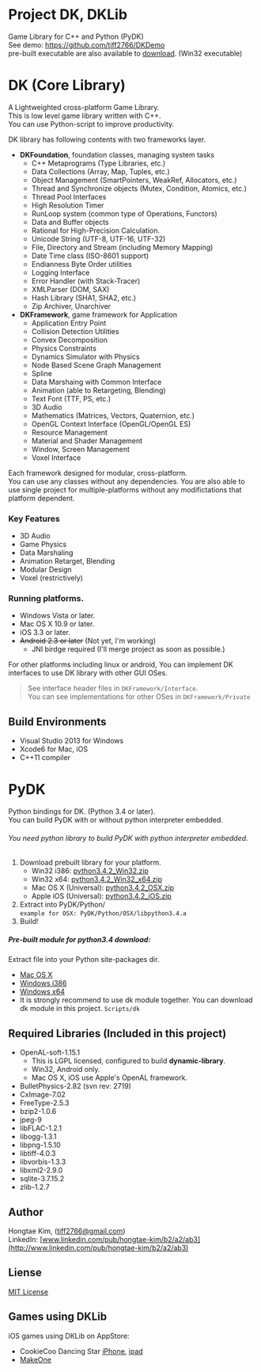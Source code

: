 # Project DK, DKLib
Game Library for C++ and Python (PyDK)  
See demo: https://github.com/tiff2766/DKDemo  
pre-built executable are also available to [download]( https://bitbucket.org/tiff2766/dkdemo/downloads/DKDemoApp_Win32_En.zip).
(Win32 executable)

# DK (Core Library)
A Lightweighted cross-platform Game Library.  
This is low level game library written with C++.  
You can use Python-script to improve productivity.

DK library has following contents with two frameworks layer.
* **DKFoundation**, foundation classes, managing system tasks
  * C++ Metaprograms (Type Libraries, etc.)
  * Data Collections (Array, Map, Tuples, etc.)
  * Object Management (SmartPointers, WeakRef, Allocators, etc.)
  * Thread and Synchronize objects (Mutex, Condition, Atomics, etc.)
  * Thread Pool Interfaces
  * High Resolution Timer
  * RunLoop system (common type of Operations, Functors)
  * Data and Buffer objects
  * Rational for High-Precision Calculation.
  * Unicode String (UTF-8, UTF-16, UTF-32)
  * File, Directory and Stream (including Memory Mapping)
  * Date Time class (ISO-8601 support)
  * Endianness Byte Order utilities
  * Logging Interface
  * Error Handler (with Stack-Tracer)
  * XMLParser (DOM, SAX)
  * Hash Library (SHA1, SHA2, etc.)
  * Zip Archiver, Unarchiver
* **DKFramework**, game framework for Application
  * Application Entry Point
  * Collision Detection Utilities
  * Convex Decomposition
  * Physics Constraints
  * Dynamics Simulator with Physics
  * Node Based Scene Graph Management
  * Spline
  * Data Marshaing with Common Interface
  * Animation (able to Retargeting, Blending)
  * Text Font (TTF, PS, etc.)
  * 3D Audio
  * Mathematics (Matrices, Vectors, Quaternion, etc.)
  * OpenGL Context Interface (OpenGL/OpenGL ES)
  * Resource Management
  * Material and Shader Management
  * Window, Screen Management
  * Voxel Interface

Each framework designed for modular, cross-platform.  
You can use any classes without any dependencies.
You are also able to use single project for multiple-platforms without
any modifictations that platform dependent.


### Key Features
- 3D Audio
- Game Physics
- Data Marshaling
- Animation Retarget, Blending
- Modular Design
- Voxel (restrictively)

### Running platforms.
- Windows Vista or later.
- Mac OS X 10.9 or later.
- iOS 3.3 or later.
- ~~Android 2.3 or later~~ (Not yet, I'm working)
    - JNI birdge required (I'll merge project as soon as possible.)

For other platforms including linux or android, You can implement
DK interfaces to use DK library with other GUI OSes.
> See interface header files in `DKFramework/Interface`.  
> You can see implementations for other OSes in `DKFramework/Private`

## Build Environments
- Visual Studio 2013 for Windows
- Xcode6 for Mac, iOS
- C\++11 compiler

# PyDK
Python bindings for DK. (Python 3.4 or later).   
You can build PyDK with or without python interpreter embedded.

###### You need python library to build PyDK with python interpreter embedded.
1. Download prebuilt library for your platform.
    - Win32 i386: [python3.4.2_Win32.zip](https://github.com/tiff2766/Python/releases/download/v3.4.2/python3.4.2_Win32.zip)
    - Win32 x64: [python3.4.2_Win32_x64.zip](https://github.com/tiff2766/Python/releases/download/v3.4.2/python3.4.2_Win32_x64.zip)
    - Mac OS X (Universal): [python3.4.2_OSX.zip](https://github.com/tiff2766/Python/releases/download/v3.4.2/python3.4.2_OSX.zip)
    - Apple iOS (Universal): [python3.4.2_iOS.zip](https://github.com/tiff2766/Python/releases/download/v3.4.2/python3.4.2_iOS.zip)
2. Extract into PyDK/Python/  
    `example for OSX: PyDK/Python/OSX/libpython3.4.a`
3. Build!

##### Pre-built module for python3.4 download:
Extract file into your Python site-packages dir.
- [Mac OS X](https://bitbucket.org/tiff2766/dkdemo/downloads/dk_core_python34_module_osx.zip)
- [Windows i386](https://bitbucket.org/tiff2766/dkdemo/downloads/dk_core_python34_module_win32.zip)
- [Windows x64](https://bitbucket.org/tiff2766/dkdemo/downloads/dk_core_python34_module_win32_x64.zip)
- It is strongly recommend to use dk module together. You can download dk module in this project. `Scripts/dk`

## Required Libraries (Included in this project)
- OpenAL-soft-1.15.1
    - This is LGPL licensed, configured to build **dynamic-library**.
    - Win32, Android only.
    - Mac OS X, iOS use Apple's OpenAL framework.
- BulletPhysics-2.82 (svn rev: 2719)
- CxImage-7.02
- FreeType-2.5.3
- bzip2-1.0.6
- jpeg-9
- libFLAC-1.2.1
- libogg-1.3.1
- libpng-1.5.10
- libtiff-4.0.3
- libvorbis-1.3.3
- libxml2-2.9.0
- sqlite-3.7.15.2
- zlib-1.2.7

## Author
Hongtae Kim, (tiff2766@gmail.com)  
LinkedIn: [www.linkedin.com/pub/hongtae-kim/b2/a2/ab3](http://www.linkedin.com/pub/hongtae-kim/b2/a2/ab3)


## Liense
[MIT License](http://opensource.org/licenses/MIT)


## Games using DKLib
iOS games using DKLib on AppStore:
- CookieCoo Dancing Star [iPhone](https://itunes.apple.com/us/app/cookiecoo-dancing-star/id489072048?mt=8&uo=4), [ipad](https://itunes.apple.com/us/app/cookiecoo-dancingstar-hd/id495611023?mt=8&uo=4)
- [MakeOne](https://itunes.apple.com/us/app/make-one!!/id906261537?mt=8&uo=4)
